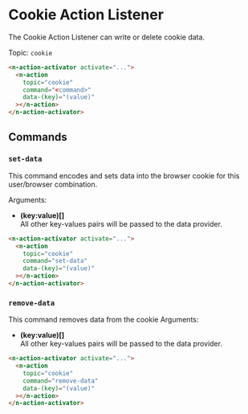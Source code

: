# Cookie Action Listener

The Cookie Action Listener can write or delete cookie data.

Topic: `cookie`

```html
<n-action-activator activate="...">
  <n-action
    topic="cookie"
    command="<command>"
    data-(key)="(value)"
  ></n-action>
</n-action-activator>
```

## Commands

### `set-data`

This command encodes and sets data into the browser cookie for this user/browser combination.

Arguments:

- **(key:value)[]**\
  All other key-values pairs will be passed to the data provider.

```html
<n-action-activator activate="...">
  <n-action
    topic="cookie"
    command="set-data"
    data-(key)="(value)"
  ></n-action>
</n-action-activator>
```

### `remove-data`

This command removes data from the cookie
Arguments:

- **(key:value)[]**\
  All other key-values pairs will be passed to the data provider.

```html
<n-action-activator activate="...">
  <n-action
    topic="cookie"
    command="remove-data"
    data-(key)="(value)"
  ></n-action>
</n-action-activator>
```
